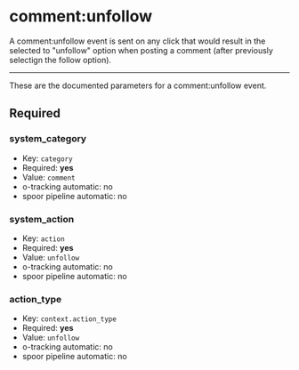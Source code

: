 # comment:unfollow

A comment:unfollow event is sent on any click that would result in the selected to "unfollow" option when posting a comment (after previously selectign the follow option).

---------

These are the documented parameters for a comment:unfollow event.

## Required

### system_category

- Key: `category`
- Required: **yes**
- Value: `comment`
- o-tracking automatic: no
- spoor pipeline automatic: no




### system_action

- Key: `action`
- Required: **yes**
- Value: `unfollow`
- o-tracking automatic: no
- spoor pipeline automatic: no



### action_type

- Key: `context.action_type`
- Required: **yes**
- Value: `unfollow`
- o-tracking automatic: no
- spoor pipeline automatic: no

